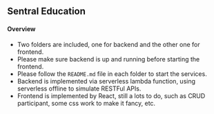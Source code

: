 ## Sentral Education

#### Overview
  * Two folders are included, one for backend and the other one for frontend.
  * Please make sure backend is up and running before starting the frontend.
  * Please follow the `README.md` file in each folder to start the services.
  * Backend is implemented via serverless lambda function, using serverless offline to simulate RESTFul APIs.
  * Frontend is implemented by React, still a lots to do, such as CRUD participant, some css work to make it fancy, etc. 
